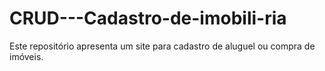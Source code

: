 # CRUD---Cadastro-de-imobili-ria

Este repositório apresenta um site para cadastro de aluguel ou compra de imóveis.
